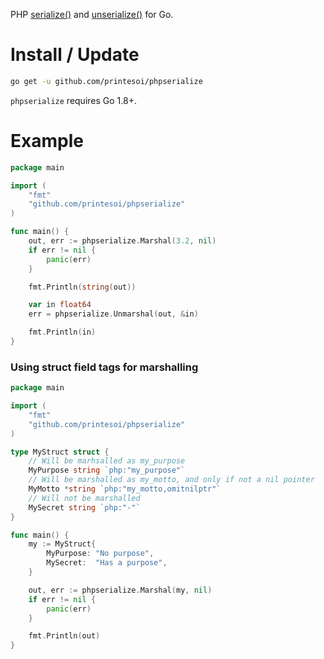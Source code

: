 PHP [serialize()](http://php.net/manual/en/function.serialize.php) and
[unserialize()](http://php.net/manual/en/function.unserialize.php) for Go.

# Install / Update

```bash
go get -u github.com/printesoi/phpserialize
```

`phpserialize` requires Go 1.8+.

# Example

```go
package main

import (
	"fmt"
	"github.com/printesoi/phpserialize"
)

func main() {
	out, err := phpserialize.Marshal(3.2, nil)
	if err != nil {
		panic(err)
	}

	fmt.Println(string(out))

	var in float64
	err = phpserialize.Unmarshal(out, &in)

	fmt.Println(in)
}
```

### Using struct field tags for marshalling

```go
package main

import (
	"fmt"
	"github.com/printesoi/phpserialize"
)

type MyStruct struct {
	// Will be marhsalled as my_purpose
	MyPurpose string `php:"my_purpose"`
	// Will be marshalled as my_motto, and only if not a nil pointer
	MyMotto *string `php:"my_motto,omitnilptr"`
	// Will not be marshalled
	MySecret string `php:"-"`
}

func main() {
	my := MyStruct{
		MyPurpose: "No purpose",
		MySecret:  "Has a purpose",
	}

	out, err := phpserialize.Marshal(my, nil)
	if err != nil {
		panic(err)
	}

	fmt.Println(out)
}
```
